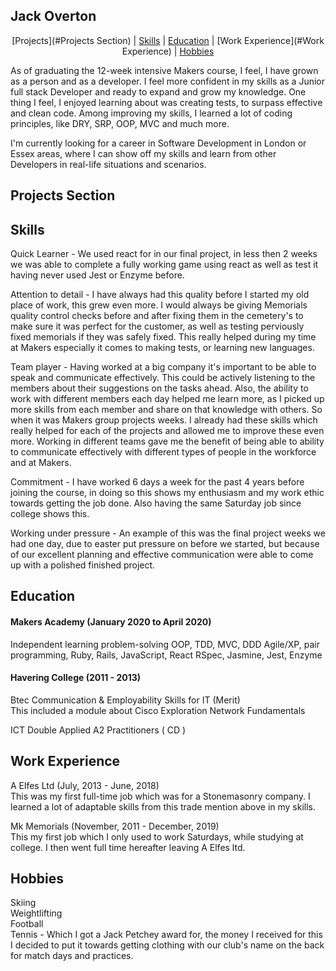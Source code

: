 ## Jack Overton
<div align="center">

[Projects](#Projects Section) | [Skills](#Skills) | [Education](#Education) | [Work Experience](#Work Experience) | [Hobbies](#Hobbies) 

</div>

As of graduating the 12-week intensive Makers course, I feel, I have grown as a person and as a developer. I feel more confident in my skills as a Junior full stack Developer and ready to expand and grow my knowledge. One thing I feel, I enjoyed learning about was creating tests, to surpass effective and clean code. Among improving my skills, I learned a lot of coding principles, like DRY, SRP, OOP, MVC and much more.

I'm currently looking for a career in Software Development in London or Essex areas, where I can show off my skills and learn from other Developers in real-life situations and scenarios.    


## Projects Section 



## Skills

Quick Learner - We used react for in our final project, in less then 2 weeks we was able to complete a fully working game using react as well as test it having never used Jest or Enzyme before.

Attention to detail - I have always had this quality before I started my old place of work, this grew even more. I would always be giving Memorials quality control checks before and after fixing them in the cemetery's to make sure it was perfect for the customer, as well as testing perviously fixed memorials if they was safely fixed. This really helped during my time at Makers especially it comes to making tests, or learning new languages. 

Team player - Having worked at a big company it's important to be able to speak and communicate effectively. This could be actively listening to the members about their suggestions on the tasks ahead. Also, the ability to work with different members each day helped me learn more, as I picked up more skills from each member and share on that knowledge with others. So when it was Makers group projects weeks. I already had these skills which really helped for each of the projects and allowed me to improve these even more. Working in different teams gave me the benefit of being able to ability to communicate effectively with different types of people in the workforce and at Makers. 

Commitment - I have worked 6 days a week for the past 4 years before joining the course, in doing so this shows my enthusiasm and my work ethic towards getting the job done. Also having the same Saturday job since college shows this. 

Working under pressure - An example of this was the final project weeks we had one day, due to easter put pressure on before we started, but because of our excellent planning and effective communication were able to come up with a polished finished project.


## Education

#### Makers Academy (January 2020 to April 2020)

Independent learning
problem-solving
OOP, TDD, MVC, DDD
Agile/XP, pair programming, 
Ruby, Rails, JavaScript, React
RSpec, Jasmine, Jest, Enzyme

#### Havering College (2011 - 2013)

Btec Communication & Employability Skills for IT (Merit)<br>
This included a module about Cisco Exploration Network Fundamentals<br>   

ICT Double Applied A2   Practitioners ( CD )

## Work Experience

A Elfes Ltd (July, 2013 - June, 2018) <br>
This was my first full-time job which was for a Stonemasonry company. I learned a lot of adaptable skills from this trade mention above in my skills.

Mk Memorials (November, 2011 - December, 2019) <br>
This my first job which I only used to work Saturdays, while studying at college. I then went full time hereafter leaving A Elfes ltd.

## Hobbies
Skiing<br>
Weightlifting<br>
Football<br>
Tennis - Which I got a Jack Petchey award for, the money I received for this I decided to put it towards getting clothing with our club's name on the back for match days and practices.
